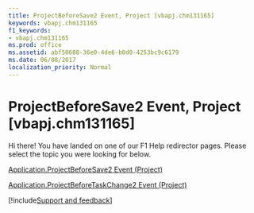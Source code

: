 ```yaml
---
title: ProjectBeforeSave2 Event, Project [vbapj.chm131165]
keywords: vbapj.chm131165
f1_keywords:
- vbapj.chm131165
ms.prod: office
ms.assetid: abf50688-36e0-4de6-b0d0-4253bc9c6179
ms.date: 06/08/2017
localization_priority: Normal
---
```



# ProjectBeforeSave2 Event, Project [vbapj.chm131165]

Hi there! You have landed on one of our F1 Help redirector pages. Please select the topic you were looking for below.

[Application.ProjectBeforeSave2 Event (Project)](http://msdn.microsoft.com/library/5afcdb4c-85e6-183c-f6e7-333d2a7ea3d4%28Office.15%29.aspx)

[Application.ProjectBeforeTaskChange2 Event (Project)](http://msdn.microsoft.com/library/00992e39-dcbd-3826-4ce6-e2be55dc9c2c%28Office.15%29.aspx)

[!include[Support and feedback](~/includes/feedback-boilerplate.md)]
